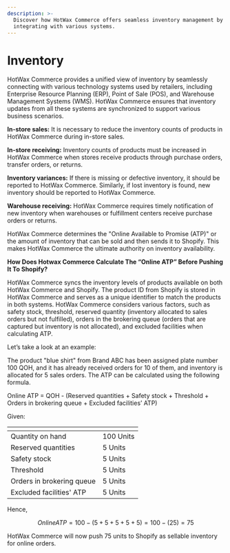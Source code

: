 ```yaml
---
description: >-
  Discover how HotWax Commerce offers seamless inventory management by
  integrating with various systems.
---
```


# Inventory

HotWax Commerce provides a unified view of inventory by seamlessly connecting with various technology systems used by retailers, including Enterprise Resource Planning (ERP), Point of Sale (POS), and Warehouse Management Systems (WMS). HotWax Commerce ensures that inventory updates from all these systems are synchronized to support various business scenarios.

**In-store sales:** It is necessary to reduce the inventory counts of products in HotWax Commerce during in-store sales.

**In-store receiving:** Inventory counts of products must be increased in HotWax Commerce when stores receive products through purchase orders, transfer orders, or returns.

**Inventory variances:** If there is missing or defective inventory, it should be reported to HotWax Commerce. Similarly, if lost inventory is found, new inventory should be reported to HotWax Commerce.

**Warehouse receiving:** HotWax Commerce requires timely notification of new inventory when warehouses or fulfillment centers receive purchase orders or returns.

HotWax Commerce determines the "Online Available to Promise (ATP)" or the amount of inventory that can be sold and then sends it to Shopify. This makes HotWax Commerce the ultimate authority on inventory availability.

**How Does Hotwax Commerce Calculate The “Online ATP” Before Pushing It To Shopify?**

HotWax Commerce syncs the inventory levels of products available on both HotWax Commerce and Shopify. The product ID from Shopify is stored in HotWax Commerce and serves as a unique identifier to match the products in both systems. HotWax Commerce considers various factors, such as safety stock, threshold, reserved quantity (inventory allocated to sales orders but not fulfilled), orders in the brokering queue (orders that are captured but inventory is not allocated), and excluded facilities when calculating ATP.

Let’s take a look at an example:

The product "blue shirt" from Brand ABC has been assigned plate number 100 QOH, and it has already received orders for 10 of them, and inventory is allocated for 5 sales orders. The ATP can be calculated using the following formula.

Online ATP = QOH - (Reserved quantities + Safety stock + Threshold + Orders in brokering queue + Excluded facilities’ ATP)

Given:

<table data-header-hidden data-full-width="false"><thead><tr><th></th><th></th></tr></thead><tbody><tr><td>Quantity on hand</td><td>100 Units</td></tr><tr><td>Reserved quantities</td><td>5 Units</td></tr><tr><td>Safety stock</td><td>5 Units</td></tr><tr><td>Threshold</td><td>5 Units</td></tr><tr><td>Orders in brokering queue</td><td>5 Units</td></tr><tr><td>Excluded facilities' ATP</td><td>5 Units</td></tr></tbody></table>

Hence,

$$
Online ATP = 100 - (5+5+5+5+5) = 100 - (25) = 75
$$

HotWax Commerce will now push 75 units to Shopify as sellable inventory for online orders.
